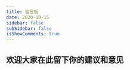 ```yaml
---
title: 留言板
date: 2020-10-15
sidebar: false
subSidebar: false
isShowComments: true
---
```


## 欢迎大家在此留下你的建议和意见
